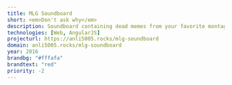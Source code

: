 ```yaml
---
title: MLG Soundboard
short: <em>Don't ask why</em>
description: Soundboard containing dead memes from your favorite montage parodies.
technologies: [Web, AngularJS]
projecturl: https://anli5005.rocks/mlg-soundboard
domain: anli5005.rocks/mlg-soundboard
year: 2016
brandbg: "#fffafa"
brandtext: "red"
priority: -2
---
```

